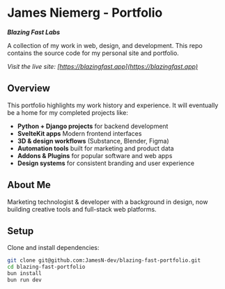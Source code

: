 # James Niemerg - Portfolio

**_Blazing Fast Labs_**

A collection of my work in web, design, and development. This repo contains the source code for my
personal site and portfolio.

_Visit the live site: [https://blazingfast.app](https://blazingfast.app)_

## Overview

This portfolio highlights my work history and experience. It will eventually be a home for my
completed projects like:

- **Python + Django projects** for backend development
- **SvelteKit apps** Modern frontend interfaces
- **3D & design workflows** (Substance, Blender, Figma)
- **Automation tools** built for marketing and product data
- **Addons & Plugins** for popular software and web apps
- **Design systems** for consistent branding and user experience

## About Me

Marketing technologist & developer with a background in design, now building creative tools and
full-stack web platforms.

## Setup

Clone and install dependencies:

```bash
git clone git@github.com:JamesN-dev/blazing-fast-portfolio.git
cd blazing-fast-portfolio
bun install
bun run dev
```
